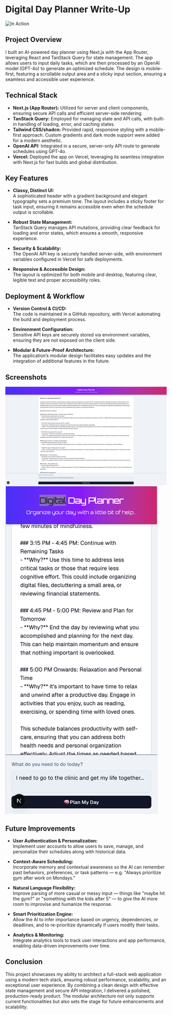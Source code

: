 # Digital Day Planner Write-Up


![In Action](./public/day-planner-gif.gif)

## Project Overview
I built an AI-powered day planner using Next.js with the App Router, leveraging React and TanStack Query for state management. The app allows users to input daily tasks, which are then processed by an OpenAI model (GPT-4o) to generate an optimized schedule. The design is mobile-first, featuring a scrollable output area and a sticky input section, ensuring a seamless and accessible user experience.

## Technical Stack
- **Next.js (App Router):** Utilized for server and client components, ensuring secure API calls and efficient server-side rendering.
- **TanStack Query:** Employed for managing state and API calls, with built-in handling of loading, error, and caching states.
- **Tailwind CSS/shadcn:** Provided rapid, responsive styling with a mobile-first approach. Custom gradients and dark mode support were added for a modern aesthetic.
- **OpenAI API:** Integrated in a secure, server-only API route to generate schedules using GPT-4o.
- **Vercel:** Deployed the app on Vercel, leveraging its seamless integration with Next.js for fast builds and global distribution.

## Key Features
- **Classy, Distinct UI:**  
  A sophisticated header with a gradient background and elegant typography sets a premium tone. The layout includes a sticky footer for task input, ensuring it remains accessible even when the schedule output is scrollable.

- **Robust State Management:**  
  TanStack Query manages API mutations, providing clear feedback for loading and error states, which ensures a smooth, responsive experience.

- **Security & Scalability:**  
  The OpenAI API key is securely handled server-side, with environment variables configured in Vercel for safe deployments.

- **Responsive & Accessible Design:**  
  The layout is optimized for both mobile and desktop, featuring clear, legible text and proper accessibility roles.

## Deployment & Workflow
- **Version Control & CI/CD:**  
  The code is maintained in a GitHub repository, with Vercel automating the build and deployment process.

- **Environment Configuration:**  
  Sensitive API keys are securely stored via environment variables, ensuring they are not exposed on the client side.

- **Modular & Future-Proof Architecture:**  
  The application’s modular design facilitates easy updates and the integration of additional features in the future.

## Screenshots
![Homepage Screenshot](./public/day-planner-desktop.png)
![Schedule Output](./public/day-planner-mobile.png)


## Future Improvements

- **User Authentication & Personalization:**  
  Implement user accounts to allow users to save, manage, and personalize their schedules along with historical data.

- **Context-Aware Scheduling:**  
  Incorporate memory and contextual awareness so the AI can remember past behaviors, preferences, or task patterns — e.g. "Always prioritize gym after work on Mondays."

- **Natural Language Flexibility:**  
  Improve parsing of more casual or messy input — things like "maybe hit the gym?" or "something with the kids after 5" — to give the AI more room to improvise and humanize the response.

- **Smart Prioritization Engine:**  
  Allow the AI to infer importance based on urgency, dependencies, or deadlines, and to re-prioritize dynamically if users modify their tasks.

- **Analytics & Monitoring:**  
  Integrate analytics tools to track user interactions and app performance, enabling data-driven improvements over time.

## Conclusion
This project showcases my ability to architect a full-stack web application using a modern tech stack, ensuring robust performance, scalability, and an exceptional user experience. By combining a clean design with effective state management and secure API integration, I delivered a polished, production-ready product. The modular architecture not only supports current functionalities but also sets the stage for future enhancements and scalability.
